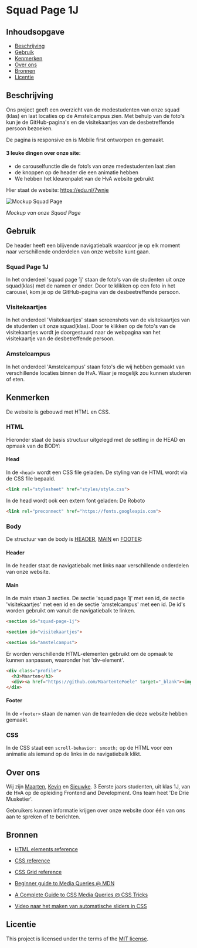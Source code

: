# Squad Page 1J

## Inhoudsopgave
- [Beschrijving](#beschrijving)
- [Gebruik](#gebruik)
- [Kenmerken](#kenmerken)
- [Over ons](#over-ons)
- [Bronnen](#bronnen)
- [Licentie](#licentie)
  
## Beschrijving
Ons project geeft een overzicht van de medestudenten van onze squad (klas) en laat locaties op de Amstelcampus zien. 
Met behulp van de foto's kun je de GitHub-pagina's en de visitekaartjes van de desbetreffende persoon bezoeken.

De pagina is responsive en is Mobile first ontworpen en gemaakt.

#### 3 leuke dingen over onze site:
- de carouselfunctie die de foto’s van onze medestudenten laat zien
- de knoppen op de header die een animatie hebben
- We hebben het kleurenpalet van de HvA website gebruikt

Hier staat de website: https://edu.nl/7wnje 


![Mockup Squad Page](https://maartentepoele.github.io/your-tribe-squad-page/assets/all-devices-black.png)

*Mockup van onze Squad Page*

## Gebruik

De header heeft een blijvende navigatiebalk waardoor je op elk moment naar verschillende onderdelen van onze website kunt gaan.

### Squad Page 1J
In het onderdeel 'squad page 1j' staan de foto's van de studenten uit onze squad(klas) met de namen er onder. Door te klikken op een foto in het carousel, kom je op de GitHub-pagina van de desbeetreffende persoon. 

### Visitekaartjes
In het onderdeel 'Visitekaartjes' staan screenshots van de visitekaartjes van de studenten uit onze squad(klas). Door te klikken op de foto's van de visitekaartjes wordt je doorgestuurd naar de webpagina van het visitekaartje van de desbetreffende persoon. 

### Amstelcampus
In het onderdeel 'Amstelcampus' staan foto's die wij hebben gemaakt van verschillende locaties binnen de HvA. Waar je mogelijk zou kunnen studeren of eten. 


## Kenmerken
De website is gebouwd met HTML en CSS.

### HTML
Hieronder staat de basis structuur uitgelegd met de setting in de HEAD en opmaak van de BODY:

#### Head
In de `<head>` wordt een CSS file geladen. De styling van de HTML wordt via de CSS file bepaald.


```HTML
<link rel="stylesheet" href="styles/style.css">
```

In de head wordt ook een extern font geladen: De Roboto

```HTML
<link rel="preconnect" href="https://fonts.googleapis.com">
```

### Body
De structuur van de body is [HEADER](#header), [MAIN](#main) en [FOOTER](#footer):

#### Header
In de header staat de navigatiebalk met links naar verschillende onderdelen van onze website.

#### Main
In de main staan 3 secties. De sectie 'squad page 1j' met een id, de sectie 'visitekaartjes' met een id en de sectie 'amstelcampus' met een id. De id's worden gebruikt om vanuit de navigatiebalk te linken.

```HTML
<section id="squad-page-1j">

<section id="visitekaartjes">

<section id="amstelcampus">
```

Er worden verschillende HTML-elementen gebruikt om de opmaak te kunnen aanpassen, waaronder het 'div-element'.

```HTML
<div class="profile">
  <h3>Maarten</h3>
  <div><a href="https://github.com/MaartentePoele" target="_blank"><img src="assets/1J/Squad1J-Maarten.JPG" alt=""></a></div>
</div>
```

#### Footer
In de `<footer>` staan de namen van de teamleden die deze website hebben gemaakt. 

### CSS
In de CSS staat een `scroll-behavior: smooth;` op de HTML voor een animatie als iemand op de links in de navigatiebalk klikt.

## Over ons
Wij zijn [Maarten](https://github.com/MaartentePoele), [Kevin](https://github.com/toasterbath0758) en [Sieuwke](https://github.com/SieuwkeSheta). 3 Eerste jaars studenten, uit klas 1J, van de HvA op de opleiding Frontend and Development. Ons team heet 'De Drie Musketier'.

Gebruikers kunnen informatie krijgen over onze website door één van ons aan te spreken of te berichten.

## Bronnen
- [HTML elements reference](https://developer.mozilla.org/en-US/docs/Web/HTML/Reference/Elements)

- [CSS reference](https://developer.mozilla.org/en-US/docs/Web/CSS/Reference)

- [CSS Grid reference](https://css-tricks.com/snippets/css/complete-guide-grid/)

- [Beginner guide to Media Queries @ MDN](https://developer.mozilla.org/en-US/docs/Learn_web_development/Core/CSS_layout/Media_queries)

- [A Complete Guide to CSS Media Queries @ CSS Tricks](https://css-tricks.com/a-complete-guide-to-css-media-queries/)

- [Video naar het maken van automatische sliders in CSS](https://www.youtube.com/watch?v=3Z780EOzIQs&t=67s&ab_channel=TheMuteDev)

## Licentie

This project is licensed under the terms of the [MIT license](./LICENSE).


